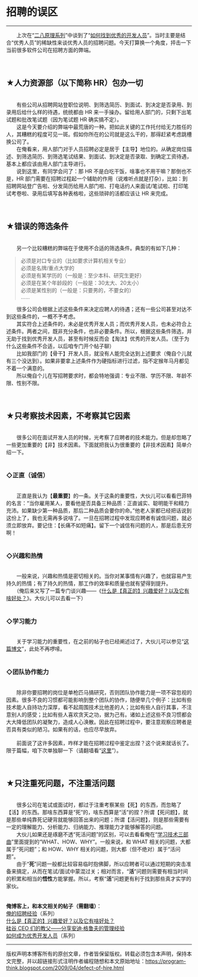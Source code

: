 # 招聘的误区 

-----

<div class="post-body entry-content">
　　上次在“<a href="../../2009/02/80-20-principle-0-overview.md">二八原理系列</a>”中谈到了“<a href="../../2009/03/80-20-principle-3-management-hire.md">如何找到优秀的开发人员</a>”。当时主要是结合“优秀人员”的稀缺性来谈优秀人员的招聘问题。今天打算换一个角度，抨击一下当前很多软件公司在招聘方面的弊端。<a name="more"></a><br/>
<br/>
<br/>
<h2>★人力资源部（以下简称 HR）包办一切</h2><br/>
　　有些公司从招聘网站登职位说明、到筛选简历、到面试、到决定是否录用、到录用后给什么样的待遇，统统都由 HR 来一手操办。留给用人部门的，只剩下出笔试题和批改笔试题（因为笔试题 HR 确实搞不定）。<br/>
　　这是今天要介绍的弊端中最荒唐的一种。把如此关键的工作托付给无力胜任的人，其糟糕的程度可见一斑。假如你所在的公司就是这么干的，那得赶紧考虑跳槽换公司了。<br/>
　　在俺看来，用人部门对于人员招聘必定是居于【主导】地位的。从确定岗位描述、到筛选简历、到筛选笔试结果、到面试、到决定是否录取、到确定工资待遇，基本上都应该由用人部门主导进行。<br/>
　　说到这里，有同学会问了：那 HR 不是白吃干饭，啥事也不用干嘛？那倒也不是，HR 部门需要在招聘过程起一个辅助的作用（说难听点就是打杂），比如：到招聘网站登广告啦、分发简历给用人部门啦、打电话约人来面试/笔试啦、打印笔试考卷啦、录用后填写各种表格啦，这些琐碎的活都应该让 HR 来完成。<br/>
<br/>
<br/>
<h2>★错误的筛选条件</h2><br/>
　　另一个比较糟糕的弊端在于使用不合适的筛选条件。典型的有如下几种：<blockquote>必须是对口专业的（比如要求计算机相关专业）<br/>
必须是名牌/重点大学的<br/>
必须是有某学历的（一般是：至少本科、研究生更好）<br/>
必须是在某个年龄段的（一般是：30太大、20太小）<br/>
必须是某性别的（一般是：只要男的，不要女的）<br/>
......</blockquote>　　很多公司会根据上述这些条件来决定应聘人的待遇；还有一些公司甚至对达不到这些条件的，一概不予考虑。<br/>
　　其实符合上述条件的，未必是优秀开发人员；而优秀开发人员，也未必符合上述条件。两者之间，既非充分条件，也非必要条件。所以，根据这些条件筛选，并无助于找到优秀开发人员，甚至有时候反而会【淘汰】优秀的开发人员。（至于为什么这些条件不合适，以后咱专门开个帖子聊）<br/>
　　比如我部门的【骨干】开发人员，就没有人能完全达到上述要求（俺自个儿就有三个没达到）。如果非要拿上述条件作为硬指标进行过滤，指不定猴年马月都见不着一个满意的。<br/>
　　所以俺自个儿在写招聘要求时，都会特地强调：专业不限、学历不限、年龄不限、性别不限。<br/>
<br/>
<br/>
<h2>★只考察技术因素，不考察其它因素</h2><br/>
　　很多公司在面试开发人员的时候，光考察了应聘者的技术能力。但是却忽略了一些更加重要的【非】技术因素。下面就把我认为很重要的【非技术因素】简单介绍一下。<br/>
<br/>
<h3>◇正直（诚信）</h3><br/>
　　正直是我认为【<b>最重要</b>】的一条。关于这条的重要性，大伙儿可以看看巴菲特的名言：<q>当你雇用某人，要看他是否具备三种品质：正直诚实、聪明能干和精力充沛。如果缺少第一种品质，那后二种品质会要你的命。</q>他老人家都已经把话说到这份上了，我也无需再多说啥了。一旦在招聘过程中发现应聘者有诚信问题，就必须立即放弃。要记住：【长痛不如短痛】。留下一个诚信有问题的人，那是后患无穷啊！<br/>
<br/>
<h3>◇兴趣和热情</h3><br/>
　　一般来说，兴趣和热情是密切相关的。当你对某事情有兴趣了，也就容易产生持久的热情；有了持久的热情，那工作的效率和质量也就有望得到提升。<br/>
　　（俺后来又写了一篇专门谈兴趣——《<a href="../../2015/12/Hobbies-and-Interests.md">什么是【真正的】兴趣爱好？以及它有啥好处？</a>》。大伙儿可以去看一下）<br/>
<br/>
<h3>◇学习能力</h3><br/>
　　关于学习能力的重要性，在之前的帖子也已经阐述过了，大伙儿可以参见“<a href="../../2009/01/2.md">这篇博文</a>”，此处不再啰嗦。<br/>
<br/>
<h3>◇团队协作能力</h3><br/>
　　除非你要招聘的岗位是单枪匹马搞研究，否则团队协作能力是一项不容忽视的因素。很多不良的习惯都可能影响到整个团队的协作，随便举几个例子：比如有些技术能人自持功力深厚，看不起周围技术比他差的人；比如有些人自行其事，不注意别人的感受；比如有些人喜欢贪天之功，据为己有。诸如上述这些不良习惯都会大大降低团队的凝聚力，造成人心涣散。因此在招聘过程中，要注意观察应聘者是否具有类似的陋习。如果有的话，也应尽早放弃。<br/>
<br/>
　　前面说了这许多因素，咋样才能在招聘过程中鉴定出捏？这个说来就话长了。限于篇幅，咱下次单独聊一下（请翻墙看“<a href="../../2011/03/hiring-experience-2.md">这里</a>”）。<br/>
<br/>
<br/>
<h2>★只注重死问题，不注重活问题</h2><br/>
　　很多公司在笔试或面试时，都过于注重考察某些【死】的东西，而忽略了【活】的东西。那啥东西算是“死”的，啥东西算是“活”的捏？所谓【死问题】，就是那些单纯靠死记硬背就能够回答出来的问题；所谓【活问题】，则是那些需要有一定的理解能力、分析能力、归纳能力、推理能力才能够解答的问题。<br/>
　　大伙儿如果还是琢磨不透“死活问题”的区别，可以去看看俺在“<a href="../../2009/02/study-technology-in-three-steps.md">学习技术三部曲</a>”里面提到的“WHAT、HOW、WHY”。一般来说，和 WHAT 相关的问题，大都属于“死问题”；和 HOW、WHY 相关的问题，则大都（但不绝对）属于“活问题”。<br/>
　　由于“<b>死</b>”问题一般都比较容易临时抱佛脚，所以应聘者可以通过短期的突击准备来搞定，从而在笔试/面试中蒙混过关；相对而言，“<b>活</b>”问题则需要有相当时间的积累和相当的<b>悟性</b>方能掌握。所以，考察“<b>活</b>”问题更有利于找到那些真才实学的家伙。<br/>
<br/>
<br/>
<b>俺博客上，和本文相关的帖子（需翻墙）</b>：<br/>
<a href="../../2011/03/hiring-experience-0.md">俺的招聘经验</a>（系列）<br/>
<a href="../../2015/12/Hobbies-and-Interests.md">什么是【真正的】兴趣爱好？以及它有啥好处？</a><br/>
<a href="../../2016/04/Andy-Grove-Quotes-on-Leadership.md">硅谷 CEO 们的教父——分享安迪·格鲁夫的管理经验</a><br/>
<a href="../../2009/01/0.md">如何成为优秀开发人员</a>（系列）
</div>


------------------------------------------------

版权声明本博客所有的原创文章，作者皆保留版权。转载必须包含本声明，保持本文完整，并以超链接形式注明作者编程随想和本文原始地址：https://program-think.blogspot.com/2009/04/defect-of-hire.html
